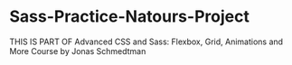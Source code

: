 # Sass-Practice-Natours-Project

THIS IS PART OF 
Advanced CSS and Sass: Flexbox, Grid, Animations and More Course by Jonas Schmedtman 
